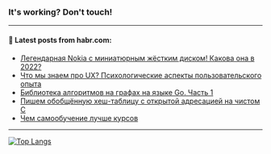 ### It's working? Don't touch!

---
<!--
#### 🛠️ Technical stack:

![C++](https://img.shields.io/badge/C++-informational?logo=c%2B%2B&style=flat&logoColor=white&color=9C033A)
![Java](https://img.shields.io/badge/Java-informational?logo=java&style=flat&logoColor=white&color=007396)
![Kotlin](https://img.shields.io/badge/Kotlin-informational?logo=Kotlin&style=flat&logoColor=white&color=0095D5)
![JS](https://img.shields.io/badge/JS-informational?logo=javaScript&style=flat&logoColor=black&color=F7Df1E) <br>
![HTML5](https://img.shields.io/badge/HTML5-informational?logo=html5&style=flat&logoColor=white&color=E34F26)
![CSS3](https://img.shields.io/badge/CSS3-informational?logo=css3&style=flat&logoColor=white&color=157286)
![Sass](https://img.shields.io/badge/Saas-informational?logo=sass&style=flat&logoColor=white&color=hotpink)
![PHP](https://img.shields.io/badge/PHP-informational?logo=php&style=flat&logoColor=white&color=777BB4) <br>
![WebPAck](https://img.shields.io/badge/WebPack-informational?logo=webPack&style=flat&logoColor=white&color=FF6F00)
![Bootstrap](https://img.shields.io/badge/Bootstrap-informational?logo=Bootstrap&style=flat&logoColor=white&color=7952B3)
![MySQL](https://img.shields.io/badge/MySQL-informational?logo=MySQL&style=flat&logoColor=white&color=00f) <br>
![NodeJS](https://img.shields.io/badge/NodeJS-informational?logo=node.js&style=flat&logoColor=white&color=43853D)
![Spring](https://img.shields.io/badge/Spring-informational?logo=Spring&style=flat&logoColor=white&color=0A9EDC)
![Angular](https://img.shields.io/badge/Vue-informational?logo=vue.js&style=flat&logoColor=white&color=red)
![Git](https://img.shields.io/badge/Git-informational?logo=git&style=flat&logoColor=white&color=darkorange)

___
-->

#### 💬 Latest posts from habr.com:

<!-- BLOG-POST-LIST:START -->
- [Легендарная Nokia с миниатюрным жёстким диском! Какова она в 2022?](https://habr.com/ru/post/704768/?utm_source=habrahabr&utm_medium=rss&utm_campaign=704768)
- [Что мы знаем про UX? Психологические аспекты пользовательского опыта](https://habr.com/ru/post/704764/?utm_source=habrahabr&utm_medium=rss&utm_campaign=704764)
- [Библиотека алгоритмов на графах на языке Go. Часть 1](https://habr.com/ru/post/704730/?utm_source=habrahabr&utm_medium=rss&utm_campaign=704730)
- [Пишем обобщённую хеш-таблицу с открытой адресацией на чистом C](https://habr.com/ru/post/704724/?utm_source=habrahabr&utm_medium=rss&utm_campaign=704724)
- [Чем самообучение лучше курсов](https://habr.com/ru/post/704702/?utm_source=habrahabr&utm_medium=rss&utm_campaign=704702)
<!-- BLOG-POST-LIST:END -->

---

[![Top Langs](https://github-readme-stats.vercel.app/api/top-langs/?username=zloylis&layout=compact&hide_border=true&theme=dracula)](https://github.com/zloylis)
